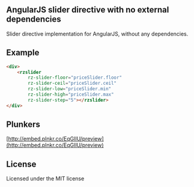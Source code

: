## AngularJS slider directive with no external dependencies

Slider directive implementation for AngularJS, without any dependencies.

## Example

```html
<div>
    <rzslider
    	rz-slider-floor="priceSlider.floor"
    	rz-slider-ceil="priceSlider.ceil"
    	rz-slider-low="priceSlider.min"
    	rz-slider-high="priceSlider.max"
    	rz-slider-step="5"></rzslider>
</div>
```

## Plunkers

[http://embed.plnkr.co/EqGIlU/preview](http://embed.plnkr.co/EqGIlU/preview)

## License

Licensed under the MIT license
